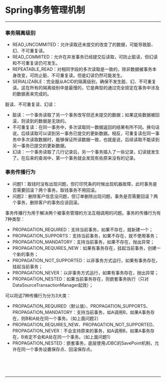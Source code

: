# Spring事务管理机制

---

### 事务隔离级别

* READ_UNCOMMITED：允许读取还未提交的改变了的数据，可能导致脏、幻、不可重复读。
* READ_COMMITED：允许在并发事务已经提交后读取，可防止脏读，但幻读和不可重复读仍可发生。
* REPEATABLE_READ：对相同字段的多次读取是一致的，除非数据被事务本身改变，可防止脏、不可重复读。但是幻读仍然可能发生。
* SERIALIZABLE：完全服从ACID的隔离级别，确保不发生脏、幻、不可重复读。这在所有的隔离级别中是最慢的，它是典型的通过完全锁定在事务中涉及的数据表来完成的。

脏读、不可重复读、幻读：

* 脏读：一个事务读取了另一个事务改写但还未提交的数据；如果这些数据被回滚，则读到的数据是无效的。
* 不可重复读：在同一事务中，多次读取同一数据返回的结果有所不同。换句话说，后续读取可以读到另一事务已提交的更新数据。相反，可重复读在同一事务中多次读取数据时，能够保证所读数据一致，也就是说，后续读取不能读到另一事务已提交的更新数据。
* 幻读：一个事务读取了几行记录后，另一个事务插入了一些记录，幻读就发生了。在后来的查询中，第一个事务就会发现有些原来没有的记录。

### 事务传播行为

* 问题1：取钱时没有出现问题，但打印凭条的时候出现机器故障，此时事务是否需要回滚？两个事务，取钱事务不用回滚。
* 问题2：删除客户信息没问题，但订单删除出现问题，事务是否需要回滚？两个事务，删除客户的事务应该回滚。

事务传播行为用于解决两个被事务管理的方法互相调用的问题。事务的传播行为有7种类型：

* PROPAGATION_REQUIRED：支持当前事务，如果不存在，就新建一个；
* PROPAGATION_SUPPORTS：支持当前事务，如果不存在，就不使用事务；
* PROPAGATION_MANDATORY：支持当前事务，如果不存在，抛出异常；
* PROPAGATION_REQUIRES_NEW：如果有事务存在，挂起当前事务，创建一个新的事务；
* PROPAGATION_NOT_SUPPORTED：以非事务方式运行，如果有事务存在，挂起当前事务；
* PROPAGATION_NEVER：以非事务方式运行，如果有事务存在，抛出异常；
* PROPAGATION_NESTED：如果当前事务存在，则嵌套事务执行（只对DataSourceTransactionManager起效）；

可以将这7种传播行为分为3大类：

* PROPAGATION_REQUIRED（默认值）、PROPAGATION_SUPPORTS、PROPAGATION_MANDATORY：支持当前事务，如A调用B，如果A事务存在，则B和A处在同一个事务。（如上面问题2）
* PROPAGATION_REQUIRES_NEW、PROPAGATION_NOT_SUPPORTED、PROPAGATION_NEVER：不会支持原来的事务，如A调用B，如果A事务存在，B肯定不会和A处在同一个事务。（如上面问题1）
* PROPAGATION_NESTED：嵌套事务，底层使用JDBC的SavePoint机制，允许在同一个事务设置保存点、回滚保存点。



<br/><br/><br/>

---


